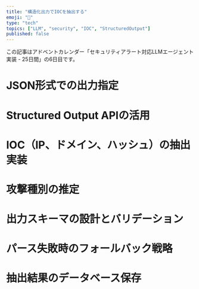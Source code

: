 ```yaml
---
title: "構造化出力でIOCを抽出する"
emoji: "🤖"
type: "tech"
topics: ["LLM", "security", "IOC", "StructuredOutput"]
published: false
---
```


この記事はアドベントカレンダー「セキュリティアラート対応LLMエージェント実装 - 25日間」の6日目です。

# JSON形式での出力指定

# Structured Output APIの活用

# IOC（IP、ドメイン、ハッシュ）の抽出実装

# 攻撃種別の推定

# 出力スキーマの設計とバリデーション

# パース失敗時のフォールバック戦略

# 抽出結果のデータベース保存
